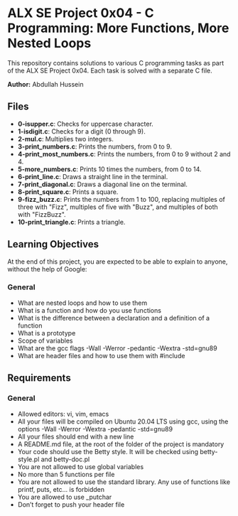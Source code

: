 # ALX SE Project 0x04 - C Programming: More Functions, More Nested Loops

This repository contains solutions to various C programming tasks as part of the ALX SE Project 0x04. Each task is solved with a separate C file.

**Author:** Abdullah Hussein

## Files
- **0-isupper.c**: Checks for uppercase character.
- **1-isdigit.c**: Checks for a digit (0 through 9).
- **2-mul.c**: Multiplies two integers.
- **3-print_numbers.c**: Prints the numbers, from 0 to 9.
- **4-print_most_numbers.c**: Prints the numbers, from 0 to 9 without 2 and 4.
- **5-more_numbers.c**: Prints 10 times the numbers, from 0 to 14.
- **6-print_line.c**: Draws a straight line in the terminal.
- **7-print_diagonal.c**: Draws a diagonal line on the terminal.
- **8-print_square.c**: Prints a square.
- **9-fizz_buzz.c**: Prints the numbers from 1 to 100, replacing multiples of three with "Fizz", multiples of five with "Buzz", and multiples of both with "FizzBuzz".
- **10-print_triangle.c**: Prints a triangle.

## Learning Objectives
At the end of this project, you are expected to be able to explain to anyone, without the help of Google:

### General
- What are nested loops and how to use them
- What is a function and how do you use functions
- What is the difference between a declaration and a definition of a function
- What is a prototype
- Scope of variables
- What are the gcc flags -Wall -Werror -pedantic -Wextra -std=gnu89
- What are header files and how to use them with #include

## Requirements
### General
- Allowed editors: vi, vim, emacs
- All your files will be compiled on Ubuntu 20.04 LTS using gcc, using the options -Wall -Werror -Wextra -pedantic -std=gnu89
- All your files should end with a new line
- A README.md file, at the root of the folder of the project is mandatory
- Your code should use the Betty style. It will be checked using betty-style.pl and betty-doc.pl
- You are not allowed to use global variables
- No more than 5 functions per file
- You are not allowed to use the standard library. Any use of functions like printf, puts, etc… is forbidden
- You are allowed to use _putchar
- Don’t forget to push your header file
